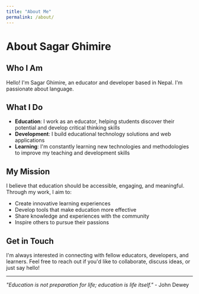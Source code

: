 ```yaml
---
title: "About Me"
permalink: /about/
---
```


# About Sagar Ghimire

## Who I Am

Hello! I'm Sagar Ghimire, an educator and developer based in Nepal. I'm passionate about language. 

## What I Do

- **Education**: I work as an educator, helping students discover their potential and develop critical thinking skills
- **Development**: I build educational technology solutions and web applications
- **Learning**: I'm constantly learning new technologies and methodologies to improve my teaching and development skills

## My Mission

I believe that education should be accessible, engaging, and meaningful. Through my work, I aim to:
- Create innovative learning experiences
- Develop tools that make education more effective
- Share knowledge and experiences with the community
- Inspire others to pursue their passions

## Get in Touch

I'm always interested in connecting with fellow educators, developers, and learners. Feel free to reach out if you'd like to collaborate, discuss ideas, or just say hello!

---

*"Education is not preparation for life; education is life itself."* - John Dewey
